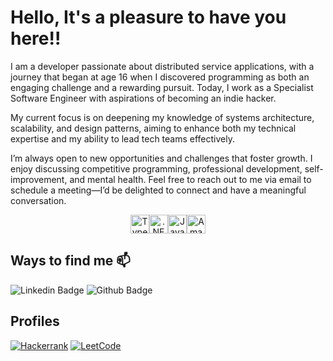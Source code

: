 # Hello, It's a pleasure to have you here!!

I am a developer passionate about distributed service applications, with a journey that began at age 16 when I discovered programming as both an engaging challenge and a rewarding pursuit. Today, I work as a Specialist Software Engineer with aspirations of becoming an indie hacker.

My current focus is on deepening my knowledge of systems architecture, scalability, and design patterns, aiming to enhance both my technical expertise and my ability to lead tech teams effectively.

I’m always open to new opportunities and challenges that foster growth. I enjoy discussing competitive programming, professional development, self-improvement, and mental health. Feel free to reach out to me via email to schedule a meeting—I’d be delighted to connect and have a meaningful conversation.

<div align="center" style="display: flex; justify-content: center; align-items: center; flex-direction: row">
    <img align="center" alt="Typescript" height="30" width="30" src="https://cdn.jsdelivr.net/gh/devicons/devicon@latest/icons/typescript/typescript-original.svg" /> 
    <img align="center" alt=".NET" height="30" width="30" src="https://cdn.jsdelivr.net/gh/devicons/devicon@latest/icons/dotnetcore/dotnetcore-original.svg" />
    <img align="center" alt="Java" height="30" width="30" src="https://cdn.jsdelivr.net/gh/devicons/devicon@latest/icons/java/java-original.svg" /> 
    <img align="center" alt="Amazon Web Services" height="30" width="30" src="https://cdn.jsdelivr.net/gh/devicons/devicon@latest/icons/amazonwebservices/amazonwebservices-original-wordmark.svg" />
</div>

## Ways to find me 📫

![Linkedin Badge](https://img.shields.io/badge/-LinkedIn-blue?style=flat-square&logo=Linkedin&logoColor=white&link=https://www.linkedin.com/in/iagxferreira/)
![Github Badge](https://img.shields.io/github/followers/iagxferreira?style=social)

## Profiles

<a href="">![Hackerrank](https://img.shields.io/badge/-Hackerrank-2EC866?style=for-the-badge&logo=HackerRank&logoColor=white)</a>
<a href="https://leetcode.com/u/iagxferreira/">![LeetCode](https://img.shields.io/badge/LeetCode-000000?style=for-the-badge&logo=LeetCode&logoColor=#d16c06)</a>
